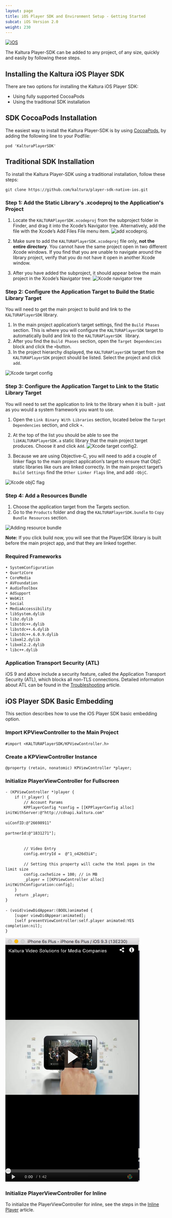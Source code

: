 ```yaml
---
layout: page
title: iOS Player SDK and Environment Setup - Getting Started
subcat: iOS Version 2.0
weight: 230
---
```


[![iOS](https://img.shields.io/badge/iOS-Supported-green.svg)](https://github.com/kaltura/player-sdk-native-ios)

The Kaltura Player-SDK can be added to any project, of any size, quickly and easily by following these steps.

## Installing the Kaltura iOS Player SDK  

There are two options for installing the Kaltura iOS Player SDK:
* Using fully supported CocoaPods
* Using the traditional SDK installation


## SDK CocoaPods Installation

The easiest way to install the Kaltura Player-SDK is by using [CocoaPods](https://cocoapods.org/), by adding the following line to your Podfile:

```
pod 'KalturaPlayerSDK'
```

## Traditional SDK Installation  

To install the Kaltura Player-SDK using a traditional installation, follow these steps:
```
git clone https://github.com/kaltura/player-sdk-native-ios.git
```

### Step 1: Add the Static Library's .xcodeproj to the Application's Project  

1. Locate the ```KALTURAPlayerSDK.xcodeproj``` from the subproject folder in Finder, and drag it into the Xcode’s Navigator tree. Alternatively, add the file with the Xcode’s Add Files File menu item. ![add xcodeproj](https://camo.githubusercontent.com/1e3d845d0728b62beb23e474ae30d2b8370867db/687474703a2f2f6b6e6f776c656467652e6b616c747572612e636f6d2f73697465732f64656661756c742f66696c65732f7374796c65732f6c617267652f7075626c69632f6164645f66696c65732e706e67).

2. Make sure to add the ```KALTURAPlayerSDK.xcodeproj``` file only, **not the entire directory**. You cannot have the same project open in two different Xcode windows. If you find that you are unable to navigate around the library project, verify that you do not have it open in another Xcode window.
3. After you have added the subproject, it should appear below the main project in the Xcode’s Navigator tree:
![Xcode navigator tree](https://camo.githubusercontent.com/1f46c83ca7f3e9c76f1509ddc041e3964e63f3c7/687474703a2f2f6b6e6f776c656467652e6b616c747572612e636f6d2f73697465732f64656661756c742f66696c65732f7374796c65732f6c617267652f7075626c69632f78636f6465747265652e706e67)

### Step 2: Configure the Application Target to Build the Static Library Target  

You will need to get the main project to build and link to the ```KALTURAPlayerSDK``` library.

1. In the main project application’s target settings, find the ```Build Phases``` section. This is where you will configure the ```KALTURAPlayerSDK``` target to automatically build and link to the ```KALTURAPlayerSDK ``` library.
2. After you find the ```Build Phases``` section, open the ```Target Dependencies``` block and click the ```+```button.
3. In the project hierarchy displayed, the ```KALTURAPlayerSDK``` target from the ```KALTURAPlayerSDK``` project should be listed. Select the project and click ```add```.

![Xcode target config](https://camo.githubusercontent.com/d35c79ce9a0d01ad3a45a94362da413ed4afa403/687474703a2f2f6b6e6f776c656467652e6b616c747572612e636f6d2f73697465732f64656661756c742f66696c65732f7374796c65732f6c617267652f7075626c69632f616464446570656e64656e6369652e6a7067)

### Step 3: Configure the Application Target to Link to the Static Library Target  

You will need to set the application to link to the library when it is built - just as you would a system framework you want to use.

1. Open the ```Link Binary With Libraries``` section, located below the ```Target Dependencies``` section, and click ```+```.
2. At the top of the list you should be able to see the ```libKALTURAPlayerSDK.a``` static library that the main project target produces. Choose it and click ```Add```.
![Xcode target config2](https://camo.githubusercontent.com/acea3bcfbe47b0cc2e37796807d23c617723822f/687474703a2f2f6b6e6f776c656467652e6b616c747572612e636f6d2f73697465732f64656661756c742f66696c65732f7374796c65732f6c617267652f7075626c69632f6c696e6b546f53444b2e6a7067).

3. Because we are using Objective-C, you will need to add a couple of linker flags to the main project application’s target to ensure that ObjC static libraries like ours are linked correctly. In the main project target’s ```Build Settings``` find the ```Other Linker Flags``` line, and add ```-ObjC```.

![Xcode objC flag](https://camo.githubusercontent.com/a79c30cac8e6ff20b85c2db05391fb5888706966/687474703a2f2f6b6e6f776c656467652e6b616c747572612e636f6d2f73697465732f64656661756c742f66696c65732f7374796c65732f6c617267652f7075626c69632f616464696e674f626a435f666c61672e6a7067)

### Step 4: Add a Resources Bundle

1. Choose the application target from the Targets section.
2. Go to the ```Products``` folder and drag the ```KALTURAPlayerSDK.bundle``` to ```Copy Bundle Resources``` section.

![Adding resource bundle](https://camo.githubusercontent.com/bd7958d4ca8e7c7ce8ca1dac1a6b1c1c6c08c078/687474703a2f2f6b6e6f776c656467652e6b616c747572612e636f6d2f73697465732f64656661756c742f66696c65732f7374796c65732f6c617267652f7075626c69632f42756e646c652e706e67)

**Note:** If you click build now, you will see that the PlayerSDK library is built before the main project app, and that they are linked together.

### Required Frameworks
```
• SystemConfiguration
• QuartzCore
• CoreMedia
• AVFoundation
• AudioToolbox
• AdSupport
• WebKit
• Social
• MediaAccessibility
• libSystem.dylib
• libz.dylib
• libstdc++.dylib
• libstdc++.6.dylib
• libstdc++.6.0.9.dylib
• libxml2.dylib
• libxml2.2.dylib
• libc++.dylib
```

### Application Transport Security (ATL)  

iOS 9 and above include a security feature, called the Application Transport Security (ATL), which blocks all non-TLS connections. Detailed information about ATL can be found in the [Troubleshooting](https://vpaas.kaltura.com/documentation/05_Mobile-Video-Player-SDKs/Troubleshooting.html) article.


## iOS Player SDK Basic Embedding  

This section describes how to use the iOS Player SDK basic embedding option.

### Import KPViewController to the Main Project

```
#import <KALTURAPlayerSDK/KPViewController.h>
```

### Create a KPViewController Instance

```
@property (retain, nonatomic) KPViewController *player;
```

### Initialize PlayerViewController for Fullscreen

``` objc
- (KPViewController *)player {
    if (!_player) {
        // Account Params
        KPPlayerConfig *config = [[KPPlayerConfig alloc] initWithServer:@"http://cdnapi.kaltura.com"
                                                         uiConfID:@"26698911"
                                                         partnerId:@"1831271"];


        // Video Entry
        config.entryId =  @"1_o426d3i4";

        // Setting this property will cache the html pages in the limit size
        config.cacheSize = 100; // in MB
        _player = [[KPViewController alloc] initWithConfiguration:config];
    }
    return _player;
}

- (void)viewDidAppear:(BOOL)animated {
    [super viewDidAppear:animated];
    [self presentViewController:self.player animated:YES completion:nil];
}
```
![iOS-fullscreen](./images/iOS-fullscreen-embed.png)


### Initialize PlayerViewController for Inline  

To initialize the PlayerViewController for inline, see the steps in the [Inline Player](https://vpaas.kaltura.com/documentation/05_Mobile-Video-Player-SDKs/Fullscreen-inline-iOS.html) article.
